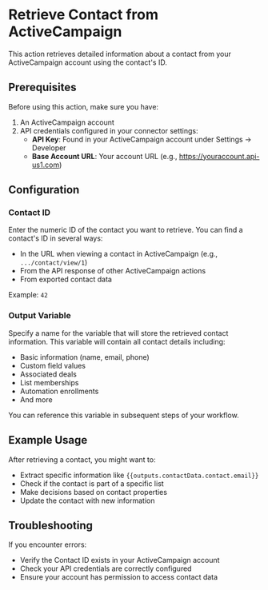 # Retrieve Contact from ActiveCampaign

This action retrieves detailed information about a contact from your ActiveCampaign account using the contact's ID.

## Prerequisites

Before using this action, make sure you have:

1. An ActiveCampaign account
2. API credentials configured in your connector settings:
   - **API Key**: Found in your ActiveCampaign account under Settings → Developer
   - **Base Account URL**: Your account URL (e.g., https://youraccount.api-us1.com)

## Configuration

### Contact ID

Enter the numeric ID of the contact you want to retrieve. You can find a contact's ID in several ways:
- In the URL when viewing a contact in ActiveCampaign (e.g., `.../contact/view/1`)
- From the API response of other ActiveCampaign actions
- From exported contact data

Example: `42`

### Output Variable

Specify a name for the variable that will store the retrieved contact information. This variable will contain all contact details including:
- Basic information (name, email, phone)
- Custom field values
- Associated deals
- List memberships
- Automation enrollments
- And more

You can reference this variable in subsequent steps of your workflow.

## Example Usage

After retrieving a contact, you might want to:
- Extract specific information like `{{outputs.contactData.contact.email}}`
- Check if the contact is part of a specific list
- Make decisions based on contact properties
- Update the contact with new information

## Troubleshooting

If you encounter errors:
- Verify the Contact ID exists in your ActiveCampaign account
- Check your API credentials are correctly configured
- Ensure your account has permission to access contact data